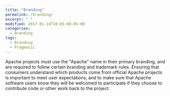```yaml
---
title: "Branding"
permalink: /branding/
excerpt: "."
modified: 2017-01-14T10:05:00-05:00
categories:
  - Branding
tags:
  - Branding
  - Pragmatic
---
```


Apache projects must use the "Apache" name in their primary branding, and are required to follow certain branding and trademark rules.  Ensuring that consumers understand which products come from official Apache projects is important to meet user expectations, and to make sure that Apache software users know they will be welcomed to participate if they choose to contribute code or other work back to the project.

